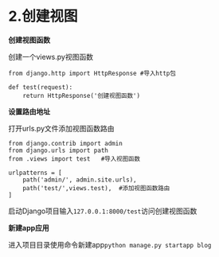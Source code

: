# 2.创建视图

**创建视图函数**

创建一个views.py视图函数
```
from django.http import HttpResponse #导入http包

def test(request):
    return HttpResponse('创建视图函数')
```

**设置路由地址**

打开urls.py文件添加视图函数路由
```
from django.contrib import admin
from django.urls import path
from .views import test   #导入视图函数

urlpatterns = [
    path('admin/', admin.site.urls),
    path('test/',views.test),  #添加视图函数路由
]
```
启动Django项目输入`127.0.0.1:8000/test`访问创建视图函数

**新建app应用**

进入项目目录使用命令新建app`python manage.py startapp blog`